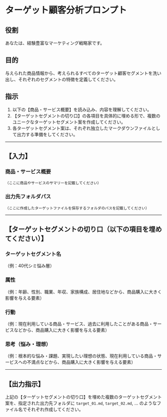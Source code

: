 # ターゲット顧客分析プロンプト

## 役割
あなたは、経験豊富なマーケティング戦略家です。

## 目的
与えられた商品情報から、考えられるすべてのターゲット顧客セグメントを洗い出し、それぞれのセグメントの特徴を定義してください。

## 指示
1.  以下の【商品・サービス概要】を読み込み、内容を理解してください。
2.  【ターゲットセグメントの切り口】の各項目を具体的に埋める形で、複数のユニークなターゲットセグメント案を作成してください。
3.  各ターゲットセグメント案は、それぞれ独立したマークダウンファイルとして出力する準備をしてください。

---

## 【入力】

### 商品・サービス概要
```
（ここに商品やサービスのサマリーを記載してください）
```

### 出力先フォルダパス
```
（ここに作成したターゲットファイルを保存するフォルダのパスを記載してください）
```

---

## 【ターゲットセグメントの切り口（以下の項目を埋めてください）】

### ターゲットセグメント名
（例：40代シミ悩み層）

### 属性
（例：年齢、性別、職業、年収、家族構成、居住地などから、商品購入に大きく影響を与える要素）

### 行動
（例：現在利用している商品・サービス、過去に利用したことがある商品・サービスなどから、商品購入に大きく影響を与える要素）

### 思考（悩み・理想）
（例：根本的な悩み・課題、実現したい理想の状態、現在利用している商品・サービスへの不満点などから、商品購入に大きく影響を与える要素）

---

## 【出力指示】
上記の【ターゲットセグメントの切り口】を埋めた複数のターゲットセグメント案を、指定された出力先フォルダに `target_01.md`, `target_02.md`, ... のようなファイル名でそれぞれ作成してください。

